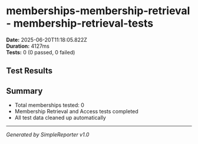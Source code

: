 # memberships-membership-retrieval - membership-retrieval-tests

**Date:** 2025-06-20T11:18:05.822Z  
**Duration:** 4127ms  
**Tests:** 0 (0 passed, 0 failed)

## Test Results



## Summary

- Total memberships tested: 0
- Membership Retrieval and Access tests completed
- All test data cleaned up automatically

---
*Generated by SimpleReporter v1.0*
